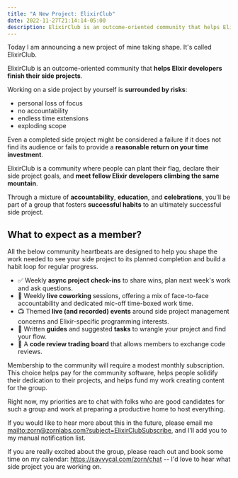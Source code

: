 ```yaml
---
title: "A New Project: ElixirClub"
date: 2022-11-27T21:14:14-05:00
description: ElixirClub is an outcome-oriented community that helps Elixir developers finish their side projects.
---
```


Today I am announcing a new project of mine taking shape. It's called ElixirClub.

ElixirClub is an outcome-oriented community that **helps Elixir developers finish their side projects**.

Working on a side project by yourself is **surrounded by risks**:

* personal loss of focus
* no accountability
* endless time extensions
* exploding scope

Even a completed side project might be considered a failure if it does not find its audience or fails to provide a **reasonable return on your time investment**.

ElixirClub is a community where people can plant their flag, declare their side project goals, and **meet fellow Elixir developers climbing the same mountain**.

Through a mixture of **accountability**, **education**, and **celebrations**, you'll be part of a group that fosters **successful habits** to an ultimately successful side project.

## What to expect as a member?

All the below community heartbeats are designed to help you shape the work needed to see your side project to its planned completion and build a habit loop for regular progress.

* ✅ Weekly **async project check-ins** to share wins, plan next week's work and ask questions.
* 📅 Weekly **live coworking** sessions, offering a mix of face-to-face accountability and dedicated mic-off time-boxed work time.
* 📺 Themed **live (and recorded) events** around side project management concerns and Elixir-specific programming interests.
* 📝 Written **guides** and suggested **tasks** to wrangle your project and find your flow.
* 🤝 A **code review trading board** that allows members to exchange code reviews.

Membership to the community will require a modest monthly subscription. This choice helps pay for the community software, helps people solidify their dedication to their projects, and helps fund my work creating content for the group.

Right now, my priorities are to chat with folks who are good candidates for such a group and work at preparing a productive home to host everything.

If you would like to hear more about this in the future, please email me <mailto:zorn@zornlabs.com?subject=ElixirClubSubscribe>, and I'll add you to my manual notification list.

If you are really excited about the group, please reach out and book some time on my calendar: <https://savvycal.com/zorn/chat> -- I'd love to hear what side project you are working on.
